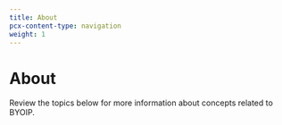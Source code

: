 ```yaml
---
title: About
pcx-content-type: navigation
weight: 1
---
```


# About

Review the topics below for more information about concepts related to BYOIP.

<DirectoryListing path="/about" />